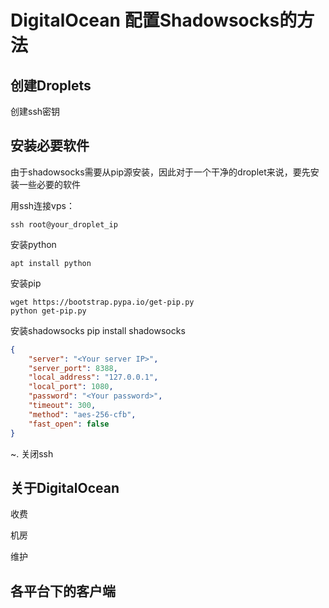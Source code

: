 # DigitalOcean 配置Shadowsocks的方法

## 创建Droplets
创建ssh密钥

## 安装必要软件
由于shadowsocks需要从pip源安装，因此对于一个干净的droplet来说，要先安装一些必要的软件

用ssh连接vps：

```shell
ssh root@your_droplet_ip
```


安装python

```shell
apt install python
```

安装pip

```shell
wget https://bootstrap.pypa.io/get-pip.py
python get-pip.py
```

安装shadowsocks
pip install shadowsocks

```json
{
    "server": "<Your server IP>",
    "server_port": 8388,
    "local_address": "127.0.0.1",
    "local_port": 1080,
    "password": "<Your password>",
    "timeout": 300,
    "method": "aes-256-cfb",
    "fast_open": false
}
```
~. 关闭ssh

## 关于DigitalOcean
收费

机房

维护

## 各平台下的客户端
